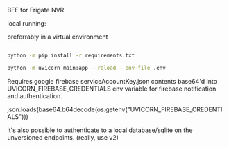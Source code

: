 

BFF for Frigate NVR

local running:

preferrably in a virtual environment

```bash

python -m pip install -r requirements.txt

python -m uvicorn main:app --reload --env-file .env


```

Requires google firebase serviceAccountKey.json contents base64'd into UVICORN_FIREBASE_CREDENTIALS env variable for firebase notification and authentication.

json.loads(base64.b64decode(os.getenv("UVICORN_FIREBASE_CREDENTIALS")))

it's also possible to authenticate to a local database/sqlite on the unversioned endpoints. (really, use v2)
